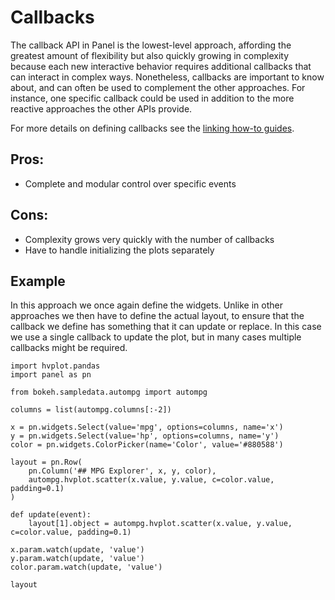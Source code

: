 # Callbacks

The callback API in Panel is the lowest-level approach, affording the greatest amount of flexibility but also quickly growing in complexity because each new interactive behavior requires additional callbacks that can interact in complex ways. Nonetheless, callbacks are important to know about, and can often be used to complement the other approaches. For instance, one specific callback could be used in addition to the more reactive approaches the other APIs provide.

For more details on defining callbacks see the [linking how-to guides](../how_to/links/index.md).

## Pros:

+ Complete and modular control over specific events

## Cons:

- Complexity grows very quickly with the number of callbacks
- Have to handle initializing the plots separately

## Example

In this approach we once again define the widgets. Unlike in other approaches we then have to define the actual layout, to ensure that the callback we define has something that it can update or replace. In this case we use a single callback to update the plot, but in many cases multiple callbacks might be required.

```{pyodide}
import hvplot.pandas
import panel as pn

from bokeh.sampledata.autompg import autompg

columns = list(autompg.columns[:-2])

x = pn.widgets.Select(value='mpg', options=columns, name='x')
y = pn.widgets.Select(value='hp', options=columns, name='y')
color = pn.widgets.ColorPicker(name='Color', value='#880588')

layout = pn.Row(
    pn.Column('## MPG Explorer', x, y, color),
    autompg.hvplot.scatter(x.value, y.value, c=color.value, padding=0.1)
)

def update(event):
    layout[1].object = autompg.hvplot.scatter(x.value, y.value, c=color.value, padding=0.1)

x.param.watch(update, 'value')
y.param.watch(update, 'value')
color.param.watch(update, 'value')

layout
```
